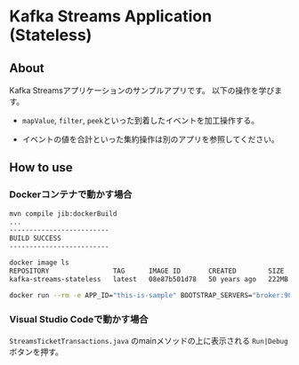 # Kafka Streams Application (Stateless)

## About

Kafka Streamsアプリケーションのサンプルアプリです。
以下の操作を学びます。

* `mapValue`, `filter`, `peek`といった到着したイベントを加工操作する。

* イベントの値を合計といった集約操作は別のアプリを参照してください。

## How to use

### Dockerコンテナで動かす場合

```bash
mvn compile jib:dockerBuild
...
-------------------------
BUILD SUCCESS
-------------------------

docker image ls
REPOSITORY                TAG      IMAGE ID       CREATED        SIZE
kafka-streams-stateless   latest   08e87b501d78   50 years ago   222MB

docker run --rm -e APP_ID="this-is-sample" BOOTSTRAP_SERVERS="broker:9092" kafka-streams-stateless
```

### Visual Studio Codeで動かす場合

`StreamsTicketTransactions.java` のmainメソッドの上に表示される `Run|Debug` ボタンを押す。
